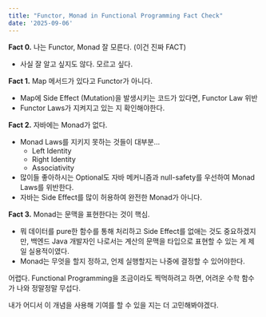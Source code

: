 ```yaml
---
title: "Functor, Monad in Functional Programming Fact Check"
date: '2025-09-06'
---
```


**Fact 0.** 나는 Functor, Monad 잘 모른다. (이건 진짜 FACT)
 * 사실 잘 알고 싶지도 않다. 모르고 싶다.

**Fact 1.** Map 메서드가 있다고 Functor가 아니다.
* Map에 Side Effect (Mutation)을 발생시키는 코드가 있다면, Functor Law 위반
* Functor Laws가 지켜지고 있는 지 확인해야한다.

**Fact 2.** 자바에는 Monad가 없다.
* Monad Laws를 지키지 못하는 것들이 대부분…
    * Left Identity
    * Right Identity
    * Associativity
* 많이들 좋아하시는 Optional도 자바 메커니즘과 null-safety를 우선하여 Monad Laws를 위반한다.
* 자바는 Side Effect를 많이 허용하여 완전한 Monad가 아니다.

**Fact 3.** Monad는 문맥을 표현한다는 것이 핵심.
* 뭐 데이터를 pure한 함수를 통해 처리하고 Side Effect를 없애는 것도 중요하겠지만, 백엔드 Java 개발자인 나로서는 계산의 문맥을 타입으로 표현할 수 있는 게 제일 실용적이였다.
* Monad는 무엇을 할지 정하고, 언제 실행할지는 나중에 결정할 수 있어야한다.

어렵다. Functional Programming을 조금이라도 찍먹하려고 하면, 어려운 수학 함수가 나와 정말정말 무섭다.

내가 어디서 이 개념을 사용해 기여를 할 수 있을 지는 더 고민해봐야겠다.
